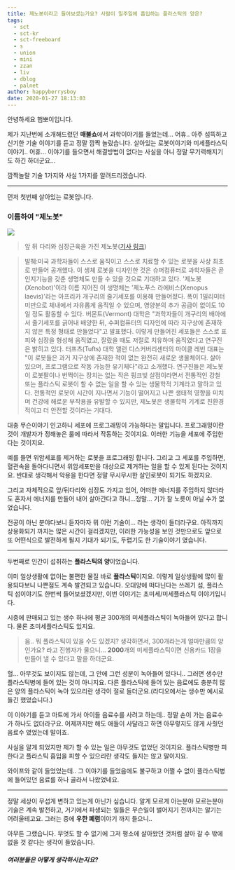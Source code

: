```yaml
---
title: 제노봇이라고 들어보셨는가요? 사람이 일주일에 흡입하는 플라스틱의 양은?
tags:
  - sct
  - sct-kr
  - sct-freeboard
  - s
  - union
  - mini
  - zzan
  - liv
  - dblog
  - palnet
author: happyberrysboy
date: 2020-01-27 18:13:03
---
```


안녕하세요 햅뽀이입니다.

제가 지난번에 소개해드렸던 **매불쇼**에서 과학이야기를 들었는데... 어휴.. 아주 섬뜩하고 신기한 기술 이야기를 듣고 정말 깜짝 놀랐습니다. 살아있는 로봇이야기와 미세플라스틱 이야기.. 어휴... 이야기를 들으면서 해결방법이 없다는 사실을 아니 정말 무기력해지기도 하긴 하더군요...

깜짝놀랄 기술 1가지와 사실 1가지를 알려드리겠습니다.

___

먼저 첫번째 살아있는 로봇입니다.

### 이름하여 "제노봇"
![](https://cdn.steemitimages.com/DQmUMPURmctpa1MPJVF1eXQ6hYqgDz1NUJ7za32bEBinEq8/image.png)


> 앞 뒤 다리와 심장근육을 가진 제노봇([기사 링크](http://m.news.zum.com/articles/57526459))

> 발췌:미국 과학자들이 스스로 움직이고 스스로 치료할 수 있는 로봇을 사상 최초로 만들어 공개했다. 이 생체 로봇을 디자인한 것은 슈퍼컴퓨터로 과학자들은 곧 인지기능을 갖춘 생명체도 만들 수 있을 것으로 기대하고 있다.
'제노봇(Xenobot)'이라 이름 지어진 이 생명체는 '제노푸스 라에비스(Xenopus laevis)'라는 아프리카 개구리의 줄기세포를 이용해 만들어졌다. 폭이 1밀리미터 미만으로 체내에서 자유롭게 움직일 수 있으며, 영양분의 추가 공급이 없이도 10일 정도 활동할 수 있다.
버몬트(Vermont) 대학은 "과학자들이 개구리의 배아에서 줄기세포를 긁어내 배양한 뒤, 수퍼컴퓨터의 디자인에 따라 지구상에 존재하지 않은 특정 형태로 만들었다"고 발표했다. 이렇게 만들어진 세포들은 스스로 표피와 심장을 형성해 움직였고, 잘랐을 때도 저절로 치유하며 움직였다고 연구진은 밝히고 있다.
터프츠(Tufts) 대학 앨런 디스커버리센터의 마이클 레빈 대표는 "이 로봇들은 과거 지구상에 존재한 적이 없는 완전히 새로운 생물체이다. 살아 있으며, 프로그램으로 작동 가능한 유기체다"라고 소개했다. 연구진들은 제노봇이 로봇팔이나 번쩍이는 장치는 없는 작은 핑크빛 살점이라면서 전통적인 강철 또는 플라스틱 로봇이 할 수 없는 일을 할 수 있는 생물학적 기계라고 말하고 있다. 전통적인 로봇이 시간이 지나면서 기능이 떨어지고 나쁜 생태적 영향을 미치며 건강에 해로운 부작용을 유발할 수 있지만, 제노봇은 생물학적 기계로 친환경적이고 더 안전할 것이라는 기대다.

대충 무슨이야기 인고하니 세포에 프로그래밍이 가능하다는 말입니다. 프로그래밍이란 것이 개발자가 정해놓은 룰에 따라서 작동하는 것이지요. 이러한 기능을 세포에 주입한다는 것이지요.

예를 들면 위암세포를 제거하는 로봇을 프로그래밍 합니다. 그리고 그 세포를 주입하면, 혈관속을 돌아다니면서 위암세포만을 대상으로 제거하는 일을 할 수 있게 된다는 것이지요. 반대로 생각해서 악용을 한다면 정말 무시무시한 살인로봇이 되기도 하겠지요.

그리고 자체적으로 앞/뒤다리와 심장도 가지고 있어, 어떠한 에너지를 주입하지 않더라도 혼자서 에너지를 만들어 내어 살아간다고 하니...정말... 기가 찰 노릇이 아닐 수가 없었습니다.

전공이 아닌 분야다보니 듣자마자 뭐 이런 기술이... 라는 생각이 들더라구요. 아직까지 상용화되기 까지는 많은 시간이 걸리겠지만, 이러한 가능성을 보인 것만으로도 앞으로 또 어떤식으로 발전하게 될지 기대가 되기도, 두렵기도 한 기술이야기 였습니다.

___

두번째로 인간이 섭취하는 **플라스틱의 양**이었습니다.

이미 일상생활에 없이는 불편한 물질 바로 **플라스틱**이지요. 이렇게 일상생활에 많이 활용되다보니 나쁜점도 계속 발견되고 있습니다. 오대양에 떠다닌다는 쓰레기 섬, 플라스틱 섬이야기도 한번씩 들어보셨겠지만, 이번 이야기는 초미세/미세플라스틱 이야기입니다.

시중에 판매되고 있는 생수 하나에 평균 300개의 미세플라스틱이 녹아들어 있다고 합니다. 물론 초미세플라스틱도 있지요. 

> 음.. 뭐 플라스틱이 있을 수도 있겠지? 생각하면서, 300개라는게 얼마만큼의 양인가요? 라고 진행자가 물으니... **2000**개의 미세플라스틱이면 신용카드 1장을 만들어 낼 수 있다고 말을 하더군요.

헐... 아무것도 보이지도 않는데, 그 안에 그런 성분이 녹아들어 있다니.. 그러면 생수만 플라스틱병에 들어 있는 것이 아니지요. 다른 플라스틱에 들어 있는 음료에도 충분히 많은 양의 플라스틱이 녹아 있으리란 생각이 절로 들더군요.(라디오에서는 생수만 예시로 들긴 했었습니다.)

이 이야기를 듣고 마트에 가서 아이들 음료수를 사려고 하는데.. 정말 손이 가는 음료수가 하나도 없더라구요. 어제까지만 해도 애들이 사달라고 하면 아무렇지도 않게 사줬던 음료수 였었는데 말이죠.

사실을 알게 되었지만 제가 할 수 있는 일은 아무것도 없었던 것이지요. 플라스틱병만 피한다고 플라스틱 흡입을 피할 수 있으리란 생각도 들지는 않고 말이지요.

와이프와 같이 들었었는데.. 그 이야기를 들었음에도 불구하고 어쩔 수 없이 플라스틱병에 들어있던 음료를 하나 골라서 나왔었네요.

___

정말 세상이 무섭게 변하고 있는게 아닌가 싶습니다. 알게 모르게 아는분야 모르는분야 기술은 계속 발전하고, 거기에서 파생되는 일들은 무슨일이 벌어지기 전까지는 알기는 어려울테고요. 그러는 중에 **우한 폐렴**이야기 까지 들으니.. 

아무튼 그랬습니다. 무엇도 할 수 없기에 그저 평소에 살아왔던 것처럼 살아 갈 수 밖에 없을 것 같다는 생각이 들었습니다. 

##### 여러분들은 어떻게 생각하시는지요?